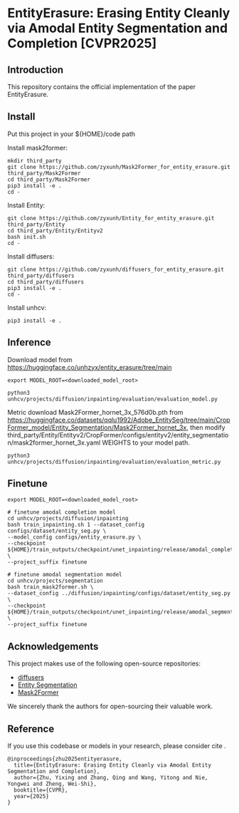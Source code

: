 # EntityErasure: Erasing Entity Cleanly via Amodal Entity Segmentation and Completion [CVPR2025]

## Introduction
This repository contains the official implementation of the paper EntityErasure.
## Install

Put this project in your ${HOME}/code path

Install mask2former:
```shell
mkdir third_party
git clone https://github.com/zyxunh/Mask2Former_for_entity_erasure.git third_party/Mask2Former
cd third_party/Mask2Former
pip3 install -e .
cd -
```

Install Entity:
```shell
git clone https://github.com/zyxunh/Entity_for_entity_erasure.git third_party/Entity
cd third_party/Entity/Entityv2
bash init.sh
cd -
```

Install diffusers:
```shell
git clone https://github.com/zyxunh/diffusers_for_entity_erasure.git third_party/diffusers
cd third_party/diffusers
pip3 install -e .
cd -
```

Install unhcv:
```shell
pip3 install -e .
```

## Inference

Download model from https://huggingface.co/unhzyx/entity_erasure/tree/main
```shell
export MODEL_ROOT=<downloaded_model_root>

python3 unhcv/projects/diffusion/inpainting/evaluation/evaluation_model.py
```

Metric
download Mask2Former_hornet_3x_576d0b.pth from https://huggingface.co/datasets/qqlu1992/Adobe_EntitySeg/tree/main/CropFormer_model/Entity_Segmentation/Mask2Former_hornet_3x, then modify third_party/Entity/Entityv2/CropFormer/configs/entityv2/entity_segmentation/mask2former_hornet_3x.yaml WEIGHTS to your model path.
```shell
python3 unhcv/projects/diffusion/inpainting/evaluation/evaluation_metric.py
```

## Finetune
```shell
export MODEL_ROOT=<downloaded_model_root>

# finetune amodal completion model
cd unhcv/projects/diffusion/inpainting
bash train_inpainting.sh 1 --dataset_config configs/dataset/entity_seg.py \
--model_config configs/entity_erasure.py \
--checkpoint ${HOME}/train_outputs/checkpoint/unet_inpainting/release/amodal_completion_model.bin \
--project_suffix finetune

# finetune amodal segmentation model
cd unhcv/projects/segmentation
bash train_mask2former.sh \
--dataset_config ../diffusion/inpainting/configs/dataset/entity_seg.py \
--checkpoint ${HOME}/train_outputs/checkpoint/unet_inpainting/release/amodal_segmentation_model.bin \
--project_suffix finetune
```

## Acknowledgements

This project makes use of the following open-source repositories:

- [diffusers](https://github.com/huggingface/diffusers)
- [Entity Segmentation](https://github.com/qqlu/Entity)
- [Mask2Former](https://github.com/facebookresearch/Mask2Former)

We sincerely thank the authors for open-sourcing their valuable work.


## Reference

If you use this codebase or models in your research, please consider cite .

```
@inproceedings{zhu2025entityerasure,
  title={EntityErasure: Erasing Entity Cleanly via Amodal Entity Segmentation and Completion},
  author={Zhu, Yixing and Zhang, Qing and Wang, Yitong and Nie, Yongwei and Zheng, Wei-Shi},
  booktitle={CVPR},
  year={2025}
}

```